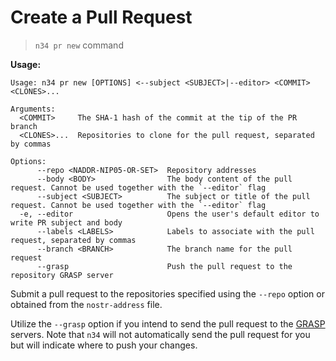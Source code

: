 # Create a Pull Request

> `n34 pr new` command

**Usage:**
```
Usage: n34 pr new [OPTIONS] <--subject <SUBJECT>|--editor> <COMMIT> <CLONES>...

Arguments:
  <COMMIT>     The SHA-1 hash of the commit at the tip of the PR branch
  <CLONES>...  Repositories to clone for the pull request, separated by commas

Options:
      --repo <NADDR-NIP05-OR-SET>  Repository addresses
      --body <BODY>                The body content of the pull request. Cannot be used together with the `--editor` flag
      --subject <SUBJECT>          The subject or title of the pull request. Cannot be used together with the `--editor` flag
  -e, --editor                     Opens the user's default editor to write PR subject and body
      --labels <LABELS>            Labels to associate with the pull request, separated by commas
      --branch <BRANCH>            The branch name for the pull request
      --grasp                      Push the pull request to the repository GRASP server
```

Submit a pull request to the repositories specified using the `--repo` option or
obtained from the `nostr-address` file.

Utilize the `--grasp` option if you intend to send the pull request to the
[GRASP] servers. Note that `n34` will not automatically send the pull request
for you but will indicate where to push your changes.

[GRASP]: https://ngit.dev/grasp
